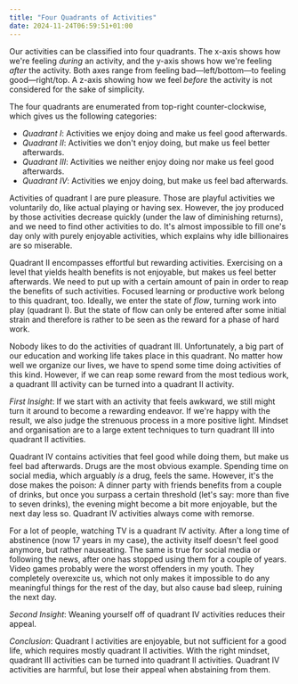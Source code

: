 ```yaml
---
title: "Four Quadrants of Activities"
date: 2024-11-24T06:59:51+01:00
---
```


Our activities can be classified into four quadrants. The x-axis shows how we're
feeling _during_ an activity, and the y-axis shows how we're feeling _after_ the
activity. Both axes range from feeling bad—left/bottom—to feeling
good—right/top. A z-axis showing how we feel _before_ the activity is not
considered for the sake of simplicity.

The four quadrants are enumerated from top-right counter-clockwise, which gives
us the following categories:

- _Quadrant I_: Activities we enjoy doing and make us feel good afterwards.
- _Quadrant II_: Activities we don't enjoy doing, but make us feel better
  afterwards.
- _Quadrant III_: Activities we neither enjoy doing nor make us feel good
  afterwards.
- _Quadrant IV_: Activities we enjoy doing, but make us feel bad afterwards.

Activities of quadrant I are pure pleasure. Those are playful activities we
voluntarily do, like actual playing or having sex. However, the joy produced by
those activities decrease quickly (under the law of diminishing returns), and we
need to find other activities to do. It's almost impossible to fill one's day
only with purely enjoyable activities, which explains why idle billionaires are
so miserable.

Quadrant II encompasses effortful but rewarding activities. Exercising on a
level that yields health benefits is not enjoyable, but makes us feel better
afterwards. We need to put up with a certain amount of pain in order to reap the
benefits of such activities. Focused learning or productive work belong to this
quadrant, too. Ideally, we enter the state of _flow_, turning work into play
(quadrant I). But the state of flow can only be entered after some initial
strain and therefore is rather to be seen as the reward for a phase of hard
work.

Nobody likes to do the activities of quadrant III. Unfortunately, a big part of
our education and working life takes place in this quadrant. No matter how well
we organize our lives, we have to spend some time doing activities of this kind.
However, if we can reap some reward from the most tedious work, a quadrant III
activity can be turned into a quadrant II activity.

_First Insight_: If we start with an activity that feels awkward, we still might
turn it around to become a rewarding endeavor. If we're happy with the result,
we also judge the strenuous process in a more positive light. Mindset and
organisation are to a large extent techniques to turn quadrant III into quadrant
II activities.

Quadrant IV contains activities that feel good while doing them, but make us
feel bad afterwards. Drugs are the most obvious example. Spending time on social
media, which arguably _is_ a drug, feels the same. However, it's the dose makes
the poison: A dinner party with friends benefits from a couple of drinks, but
once you surpass a certain threshold (let's say: more than five to seven
drinks), the evening might become a bit more enjoyable, but the next day less
so. Quadrant IV activities always come with remorse.

For a lot of people, watching TV is a quadrant IV activity. After a long time of
abstinence (now 17 years in my case), the activity itself doesn't feel good
anymore, but rather nauseating. The same is true for social media or following
the news, after one has stopped using them for a couple of years. Video games
probably were the worst offenders in my youth. They completely overexcite us,
which not only makes it impossible to do any meaningful things for the rest of
the day, but also cause bad sleep, ruining the next day.

_Second Insight_: Weaning yourself off of quadrant IV activities reduces their
appeal.

_Conclusion_: Quadrant I activities are enjoyable, but not sufficient for a good
life, which requires mostly quadrant II activities. With the right mindset,
quadrant III activities can be turned into quadrant II activities. Quadrant IV
activities are harmful, but lose their appeal when abstaining from them.
